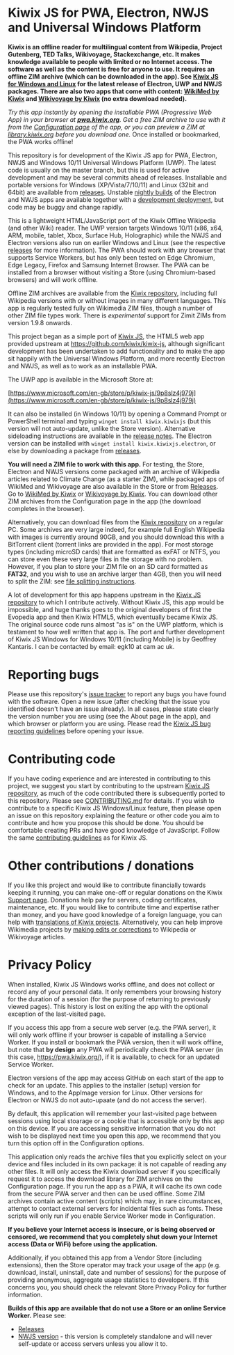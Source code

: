 # Kiwix JS for PWA, Electron, NWJS and Universal Windows Platform

**Kiwix is an offline reader for multilingual content from Wikipedia, Project Gutenberg, TED Talks, Wikivoyage, Stackexchange, etc. It makes knowledge
available to people with limited or no Internet access. The software as well as the content is free for anyone to use. It requires an offline ZIM archive
(which can be downloaded in the app). See [Kiwix JS for Windows and Linux](https://kiwix.github.io/kiwix-js-windows/kiwix-js-uwp.html) for the latest release of Electron, UWP and NWJS packages. There are also two apps that come with content: [WikiMed by Kiwix](https://kiwix.github.io/kiwix-js-windows/wikimed-uwp.html) and [Wikivoyage by Kiwix](https://kiwix.github.io/kiwix-js-windows/wikivoyage-uwp.html) (no extra download needed).**

*Try this app instantly by opening the installable PWA (Progressive Web App) in your browser at **[pwa.kiwix.org](https://pwa.kiwix.org/)**. Get a free ZIM archive to use with it from the [Configuration page](https://pwa.kiwix.org/www/index.html#downloads) of the app, or you can preview a ZIM at [library.kiwix.org](https://library.kiwix.org) before you download one.* Once installed or bookmarked, the PWA works offline!

This repository is for development of the Kiwix JS app for PWA, Electron, NWJS and Windows 10/11 Universal Windows Platform (UWP). The latest code is usually
on the master branch, but this is used for active development and may be several commits ahead of releases. Installable and portable versions for Windows
(XP/Vista/7/10/11) and Linux (32bit and 64bit) are available from [releases](https://github.com/kiwix/kiwix-js-windows/releases/).
Unstable [nightly builds](https://download.kiwix.org/nightly/) of the Electron and NWJS apps are available together with a [development deployment](https://kiwix.github.io/kiwix-js-windows/),
but code may be buggy and change rapidly.


This is a lightweight HTML/JavaScript port of the Kiwix Offline Wikipedia (and other Wiki) reader. The UWP version targets Windows 10/11 (x86, x64, ARM,
mobile, tablet, Xbox, Surface Hub, Holographic) while the NWJS and Electron versions also run on earlier Windows and Linux (see the respective
[releases](https://github.com/kiwix/kiwix-js-windows/releases/) for more information). The PWA should work with any browser that supports Service
Workers, but has only been tested on Edge Chromium, Edge Legacy, Firefox and Samsung Internet Browser. The PWA can be installed from a browser without
visiting a Store (using Chromium-based browsers) and will work offline.

Offline ZIM archives are available from the [Kiwix repository](https://library.kiwix.org), including full Wikipedia versions with or without images
in many different languages. This app is regularly tested fully on Wikimedia ZIM files, though a number of other ZIM file types work. There is *experimental*
support for Zimit ZIMs from version 1.9.8 onwards.

This project began as a simple port of [Kiwix JS](https://github.com/kiwix/kiwix-js), the HTML5 web app provided upstream at https://github.com/kiwix/kiwix-js,
although significant development has been undertaken to add functionality and to make the app sit happily with the Universal Windows Platform, and more
recently Electron and NWJS, as well as to work as an installable PWA.

The UWP app is available in the Microsoft Store at:

[https://www.microsoft.com/en-gb/store/p/kiwix-js/9p8slz4j979j](https://www.microsoft.com/en-gb/store/p/kiwix-js/9p8slz4j979j)

It can also be installed (in Windows 10/11) by opening a Command Prompt or PowerShell terminal and typing `winget install kiwix.kiwixjs` (but this version
will not auto-update, unlike the Store version). Alternative sideloading instructions are available in the 
[release notes](https://kiwix.github.io/kiwix-js-windows/kiwix-js-uwp.html). The Electron version can be installed with `winget install kiwix.kiwixjs.electron`,
or else by downloading a package from [releases](https://github.com/kiwix/kiwix-js-windows/releases/).

**You will need a ZIM file to work with this app.** For testing, the Store, Electron and NWJS versions come packaged with an archive of Wikipedia articles
related to Climate Change (as a starter ZIM), while packaged aps of WikiMed and Wikivoyage are also available in the Store or from [Releases](https://github.com/kiwix/kiwix-js-windows/releases/).
Go to [WikiMed by Kiwix](https://kiwix.github.io/kiwix-js-windows/wikimed-uwp.html) or [Wikivoyage by Kiwix](https://kiwix.github.io/kiwix-js-windows/wikivoyage-uwp.html).
You can download other ZIM archives from the Configuration page in the app (the download completes in the browser).

Alternatively, you can download files from the [Kiwix repository](http://library.kiwix.org) on a regular PC. Some archives are very large indeed,
for example full English Wikipedia with images is currently around 90GB, and you should download this with a BitTorrent client (torrent links are
provided in the app). For most storage types (including microSD cards) that are formatted as exFAT or NTFS, you can store even these very large files
in the storage with no problem. However, if you plan to store your ZIM file on an SD card formatted as **FAT32**, and you wish to use an archive larger than
4GB, then you will need to split the ZIM: see [file splitting instructions](https://github.com/kiwix/kiwix-js-windows/tree/master/AppPackages#download-a-zim-archive-all-platforms).

A lot of development for this app happens upstream in the [Kiwix JS repository](https://kiwix.github.io/kiwix-js/) to which I ontribute actively.
Without Kiwix JS, this app would be impossible, and huge thanks goes to the original developers of first the Evopedia app and then Kiwix HTML5, which
eventually became Kiwix JS. The original source code runs almost "as is" on the UWP platform, which is testament to how well written that app is.
The port and further development of Kiwix JS Windows for Windows 10/11 (including Mobile) is by Geoffrey Kantaris. I can be contacted by email:
egk10 at cam ac uk.

# Reporting bugs

Please use this repository's [issue tracker](https://github.com/kiwix/kiwix-js-windows/issues) to report any bugs you have found with the software. Open a new
issue (after checking that the issue you identified doesn't have an issue already). In all cases, please state clearly the version number you are using (see
the About page in the app), and which browser or platform you are using. Please read the
[Kiwix JS bug reporting guidelines](https://github.com/kiwix/kiwix-js/blob/master/REPORT_BUG.md) before opening your issue.

# Contributing code

If you have coding experience and are interested in contributing to this project, we suggest you start by contributing to the upstream [Kiwix JS repository](https://kiwix.github.io/kiwix-js/),
as much of the code contributed there is subsequently ported to this repository. Please see [CONTRIBUTING.md](https://github.com/kiwix/kiwix-js/blob/master/CONTRIBUTING.md) for details.
If you wish to contribute to a specific Kiwix JS Windows/Linux feature, then please open an issue on this repository explaining the feature or other code you
aim to contribute and how you propose this should be done. You should be comfortable creating PRs and have good knowledge of JavaScript. Follow the same
[contributing guidelines](https://github.com/kiwix/kiwix-js/blob/master/CONTRIBUTING.md) as for Kiwix JS.

# Other contributions / donations

If you like this project and would like to contribute financially towards keeping it running, you can make one-off or regular donations on the Kiwix
[Support page](https://www.kiwix.org/en/support/). Donations help pay for servers, coding certificates, maintenance, etc. If you would like to contribute
time and expertise rather than money, and you have good knowledge of a foreign language, you can help with [translations of Kiwix projects](https://translatewiki.net/wiki/Special:SearchTranslations?query=kiwix&language=en).
Alternatively, you can help improve Wikimedia projects by [making edits or corrections](https://en.wikipedia.org/wiki/Wikipedia:Contributing_to_Wikipedia)
to Wikipedia or Wikivoyage articles. 

# Privacy Policy

When installed, Kiwix JS Windows works offline, and does not collect or record any of your personal data. It
only remembers your browsing history for the duration of a session (for the purpose of returning to previously
viewed pages). This history is lost on exiting the app with the optional exception of the last-visited page.

If you access this app from a secure web server (e.g. the PWA server), it will only work offline if your browser is
capable of installing a Service Worker. If you install or bookmark the PWA version, then it will work offline, but
note that **by design** any PWA will periodically check the PWA server (in this case, https://pwa.kiwix.org/), if it
is available, to check for an updated Service Worker.

Electron versions of the app may access GitHub on each start of the app to check for an update. This applies to the installer
(setup) version for Windows, and to the AppImage version for Linux. Other versions for Electron or NWJS do not auto-upaate
(and do not access the server).

By default, this application will remember your last-visited page between sessions using local stoarage or a cookie
that is accessible only by this app on this device. If you are accessing sensitive information that you do
not wish to be displayed next time you open this app, we recommend that you turn this option off in the Configuration options.

This application only reads the archive files that you explicitly select on your device and files included in
its own package: it is not capable of reading any other files. It will only access the Kiwix download server if
you specifically request it to access the download library for ZIM archives on the Configuration page. If you
run the app as a PWA, it will cache its own code from the secure PWA server and then can be used offline.
Some ZIM archives contain active content (scripts) which may, in rare circumstances, attempt to
contact external servers for incidental files such as fonts. These scripts will only run if you enable Service
Worker mode in Configuration.

**If you believe your Internet access is insecure, or is being observed or censored, we recommend that you completely shut down your Internet access (Data or WiFi) before using the application.**

Additionally, if you obtained this app from a Vendor Store (including extensions), then the Store operator may
track your usage of the app (e.g. download, install, uninstall, date and number of sessions) for the purpose of
providing anonymous, aggregate usage statistics to developers. If this concerns you, you should check the relevant
Store Privacy Policy for further information.

**Builds of this app are available that do not use a Store or an online Service Worker.** Please see:

* [Releases](https://github.com/kiwix/kiwix-js-windows/releases/)
* [NWJS version](https://kiwix.github.io/kiwix-js-windows/kiwix-js-nwjs.html) - this version is completely standalone
  and will never self-update or access servers unless you allow it to.
